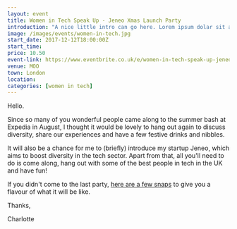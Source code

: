 ```yaml
---
layout: event
title: Women in Tech Speak Up - Jeneo Xmas Launch Party
introduction: "A nice little intro can go here. Lorem ipsum dolar sit amet, consectetur adipiscing elit, sed do eiusmod tempor."
image: /images/events/women-in-tech.jpg
start_date: 2017-12-12T18:00:00Z
start_time:
price: 10.50
event-link: https://www.eventbrite.co.uk/e/women-in-tech-speak-up-jeneo-xmas-launch-party-tickets-37155754863
venue: MOO
town: London
location: 
categories: [women in tech]
---
```


Hello.

Since so many of you wonderful people came along to the summer bash at Expedia in August, I thought it would be lovely to hang out again to discuss diversity, share our experiences and have a few festive drinks and nibbles.

It will also be a chance for me to (briefly) introduce my startup Jeneo, which aims to boost diversity in the tech sector. Apart from that, all you'll need to do is come along, hang out with some of the best people in tech in the UK and have fun!

If you didn't come to the last party, <a href="https://www.flickr.com/photos/paul_clarke/sets/72157685895792604">here are a few snaps</a> to give you a flavour of what it will be like.

Thanks,

Charlotte